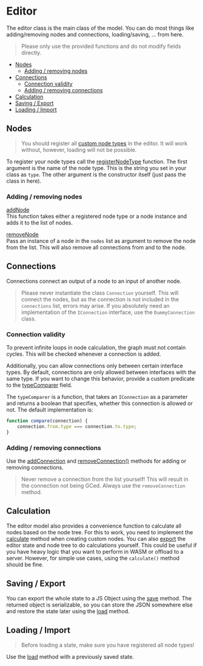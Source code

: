 # Editor <!-- omit in toc -->
The editor class is the main class of the model. You can do most things like adding/removing nodes and connections, loading/saving, ... from here.

> Please only use the provided functions and do not modify fields directly.

- [Nodes](#nodes)
  - [Adding / removing nodes](#adding--removing-nodes)
- [Connections](#connections)
  - [Connection validity](#connection-validity)
  - [Adding / removing connections](#adding--removing-connections)
- [Calculation](#calculation)
- [Saving / Export](#saving--export)
- [Loading / Import](#loading--import)

## Nodes
> You should register all [custom node types](nodes.md) in the editor.
> It will work without, however, loading will not be possible.

To register your node types call the [registerNodeType](api.md#Editor+registerNodeType) function. The first argument is the name of the node type. This is the string you set in your class as `type`. The other argument is the constructor itself (just pass the class in here).

### Adding / removing nodes
[addNode](api.md#Editor+addNode)  
This function takes either a registered node type or a node instance and adds it to the list of nodes.

[removeNode](api.md#Editor+removeNode)  
Pass an instance of a node in the `nodes` list as argument to remove the node from the list. This will also remove all connections from and to the node.


## Connections
Connections connect an output of a node to an input of another node.

> Please never instantiate the class `Connection` yourself. This will connect the nodes, but as the connection is not included in the `connections` list, errors may arise. If you absolutely need an implementation of the `IConnection` interface, use the `DummyConnection` class.

### Connection validity
To prevent infinite loops in node calculation, the graph must not contain cycles. This will be checked whenever a connection is added.

Additionally, you can allow connections only between certain interface types. By default, connections are only allowed between interfaces with the same type. If you want to change this behavior, provide a custom predicate to the [typeComparer](api.md#Editor+typeComparer) field.

The `typeComparer` is a function, that takes an `IConnection` as a parameter and returns a boolean that specifies, whether this connection is allowed or not. The default implementation is:
```js
function compare(connection) {
    connection.from.type === connection.to.type;
}
```

### Adding / removing connections
Use the [addConnection](api.md#Editor+addConnection) and [removeConnection()](api.md#Editor+removeConnection) methods
for adding or removing connections.

> Never remove a connection from the list yourself! This will result in the connection not being GCed.
> Always use the `removeConnection` method.


## Calculation
The editor model also provides a convenience function to calculate all nodes based on the node tree. For this to work, you need to implement the [calculate](api.md#Node+calculate) method when creating custom nodes.
You can also [export](#saving--export) the editor state and node tree to do calculations yourself. This could be useful if you have heavy logic that you want to perform in WASM or offload to a server.
However, for simple use cases, using the `calculate()` method should be fine.


## Saving / Export
You can export the whole state to a JS Object using the [save](api.md#Editor+save) method. The returned object is serializable, so you can store the JSON somewhere else and restore the state later using the [load](api.md#Editor+load) method.


## Loading / Import
> Before loading a state, make sure you have registered all node types!

Use the [load](api.md#Editor+load) method with a previously saved state.